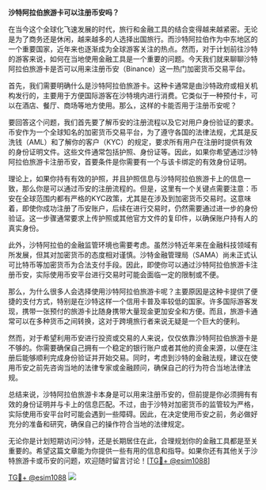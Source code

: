 **沙特阿拉伯旅游卡可以注册币安吗？**

在当今这个全球化飞速发展的时代，旅行和金融工具的结合变得越来越紧密。无论是为了商务还是休闲，越来越多的人选择出国旅行。而沙特阿拉伯作为中东地区的一个重要国家，近年来也逐渐成为全球游客关注的热点。然而，对于计划前往沙特的游客来说，如何在当地使用金融工具是一个重要的问题。今天我们就来聊聊沙特阿拉伯旅游卡是否可以用来注册币安（Binance）这一热门加密货币交易平台。

首先，我们需要明确什么是沙特阿拉伯旅游卡。这种卡通常是由沙特政府或相关机构发行的，主要用于方便国际游客在沙特境内进行消费。它类似于一种预付卡，可以在酒店、餐厅、商场等地方使用。那么，这样的卡能否用于注册币安呢？

要回答这个问题，我们首先要了解币安的注册流程以及它对用户身份验证的要求。币安作为一个全球知名的加密货币交易平台，为了遵守各国的法律法规，尤其是反洗钱（AML）和了解你的客户（KYC）的规定，要求所有用户在注册时提供有效的身份证明文件。这些文件通常包括护照、身份证等。因此，如果你希望通过沙特阿拉伯旅游卡注册币安，首要条件是你需要有一个与该卡绑定的有效身份证明。

理论上，如果你持有有效的护照，并且护照信息与沙特阿拉伯旅游卡上的信息一致，那么你是可以通过币安的注册流程的。但是，这里有一个关键点需要注意：币安在全球范围内都有严格的KYC政策，尤其是在涉及到加密货币交易时。这意味着，即使你成功注册了币安账户，后续在进行交易时，仍然需要通过进一步的身份验证。这一步骤通常要求上传护照或其他官方文件的复印件，以确保账户持有人的真实身份。

此外，沙特阿拉伯的金融监管环境也需要考虑。虽然沙特近年来在金融科技领域有所发展，但其对加密货币的态度相对谨慎。沙特金融管理局（SAMA）尚未正式认可比特币等加密货币为合法支付手段。因此，即使你可以通过沙特阿拉伯旅游卡注册币安，实际使用币安平台进行交易时可能会面临一定的限制或不便。

那么，为什么很多人会选择使用沙特阿拉伯旅游卡呢？主要原因是这种卡提供了便捷的支付方式，特别是在沙特这样一个信用卡普及率较低的国家。许多国际游客发现，携带一张预付的旅游卡比随身携带大量现金更加安全和方便。而且，旅游卡通常可以在多种货币之间转换，这对于跨境旅行者来说无疑是一个巨大的便利。

然而，对于希望利用币安进行投资或交易的人来说，仅仅依靠沙特阿拉伯旅游卡是不够的。你需要确保自己拥有一个稳定的银行账户或者其他的资金来源，以便在注册后能够顺利完成身份验证并开始交易。同时，考虑到沙特的金融法规，建议在使用币安之前先咨询当地的法律专家或金融顾问，确保自己的行为符合当地法律法规。

总结来说，沙特阿拉伯旅游卡本身是可以用来注册币安的，但前提是你必须拥有有效的身份证明并与卡上的信息匹配。不过，由于沙特对加密货币的监管较为严格，实际使用币安平台时可能会遇到一些障碍。因此，在决定使用币安之前，务必做好充分的准备和研究，确保自己的操作符合当地的法律规定。

无论你是计划短期访问沙特，还是长期居住在此，合理规划你的金融工具都是至关重要的。希望这篇文章能为你提供一些有用的信息和指导。如果你还有其他关于沙特旅游卡或币安的问题，欢迎随时留言讨论！[[TG💪+ @esim1088](https://t.me/s/esim1088)]

[TG💪+ @esim1088](https://t.me/s/esim1088) ![](https://i.postimg.cc/4NQfJmqS/Snipaste-2025-05-13-00-14-12.png)